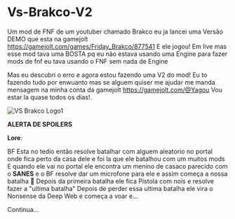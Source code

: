 # Vs-Brakco-V2

Um mod de FNF de um youtuber chamado Brakco eu ja lancei uma Versão DEMO que esta na gamejolt https://gamejolt.com/games/Friday_Brakco/877541
E ele jogou!
Em live mas esse mod tava uma BOSTA pq eu não estava usando uma Engine para fazer mods de fnf
eu tava usando o FNF sem nada de Engine

Mas eu descubri o erro e agora estou fazendo uma V2 do mod!
Eu to fazendo tudo por enwuanto mas se alguem quiser me ajudar me manda mensagem na minha conta da gamejolt
https://gamejolt.com/@Yagou
Vou estar la quase todos os dias!.

![VS Brakco Logo1](https://github.com/SuperYagoFNF/Vs-Brakco-V2/assets/166423725/2e5430b9-5c9f-4f47-847a-7dc13fbc5a13)

****ALERTA DE SPOILERS****

**Lore**:

BF Esta no tedio então resolve batalhar com alguem aleatorio no portal onde fica perto da casa dele e foi la que ele batalhou com um muitos mods
E quando ele vai no portal ele encontra um menino de casaco parecido com o **SANES** e o BF resolve dar um microfone para ele e assim começa a nossa batalha **🎤**
Depois da primeira batalha ele fica Pistola com nois e resolve fazer a "ultima batalha"
Depois de perder essa ultima batalha ele vira o Nonsense da Deep Web e começa a voar e...

Continua...
